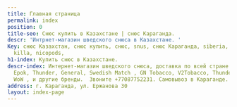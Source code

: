 ```yaml
---
title: Главная страница
permalink: index
position: 0
title-seo: Снюс купить в Казахстане | снюс Караганда.
descr: 'Интрнет-магазин шведского снюса в Казахстане. '
Key: снюс Казахстан, снюс купить, снюс, snus, снюс Караганда, siberia, odens, thunder,
  killa, nicopods,
h1-index: Купить снюс в Казахстане.
descr-index: Интернет-магазин шведского снюса, доставка по всей стране. Odens, Siberia,
  Epok, Thunder, General, Swedish Match , GN Tobacco, V2Tobacco, Thunder, Offroad,
  WoW , и другие бренды.  Звоните +77087752231. Самовывоз в Караганде.
address: г. Караганда, ул. Ержанова 30
layout: index-page
---
```


